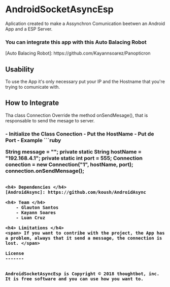 ﻿# AndroidSocketAsyncEsp
Aplication created to make a Assynchron Comunication beetwen an Android App and a ESP Server. 

<h3> You can integrate this app with this Auto Balacing Robot </h3>
[Auto Balacing Robot]: https://github.com/Kayannsoarez/Panopticron

<h2> Usability </h2>
<span> To use the App it's only necessary put your IP and the Hostname that you're trying to comunicate with.  </span>

<h2> How to Integrate </h2>
<span> Tha class Connection Override the method onSendMesage(), that is responsable to send the mesage to server.  </span>

<h3 Steps to Adapt the App to your Project </h3>
	- Initialize the Class Conection
	- Put the HostName
	- Put de Port
	- Example
```ruby

   String message = "";
   private static String hostName = "192.168.4.1";
   private static int port = 555;
	Connection conection = new Connection("1", hostName, port);
	connection.onSendMensage();
```

<h4> Dependencies </h4>
[AndroidAsync]: https://github.com/koush/AndroidAsync

<h4> Team </h4>
	- Glauton Santos
	- Kayann Soares
	- Luan Cruz

<h4> Limitations </h4>
<span> If you want to contribe with the project, the App has a problem, always that it send a message, the connection is lost. </span>

License
-------


AndroidSocketAsyncEsp is Copyright © 2018 thoughtbot, inc. It is free software and you can use how you want to.